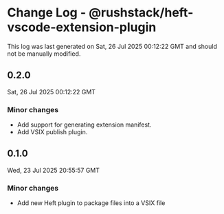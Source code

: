 # Change Log - @rushstack/heft-vscode-extension-plugin

This log was last generated on Sat, 26 Jul 2025 00:12:22 GMT and should not be manually modified.

## 0.2.0
Sat, 26 Jul 2025 00:12:22 GMT

### Minor changes

- Add support for generating extension manifest.
- Add VSIX publish plugin.

## 0.1.0
Wed, 23 Jul 2025 20:55:57 GMT

### Minor changes

- Add new Heft plugin to package files into a VSIX file

